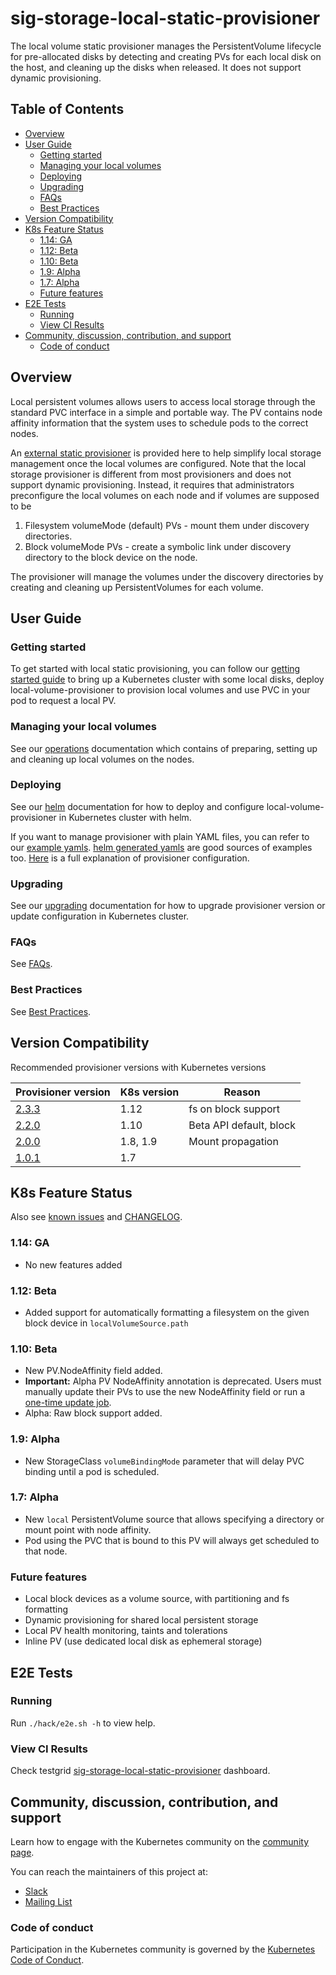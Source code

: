 # sig-storage-local-static-provisioner

The local volume static provisioner manages the PersistentVolume lifecycle for
pre-allocated disks by detecting and creating PVs for each local disk on the
host, and cleaning up the disks when released. It does not support dynamic
provisioning.

## Table of Contents

- [Overview](#overview)
- [User Guide](#user-guide)
  * [Getting started](#getting-started)
  * [Managing your local volumes](#managing-your-local-volumes)
  * [Deploying](#deploying)
  * [Upgrading](#upgrading)
  * [FAQs](#faqs)
  * [Best Practices](#best-practices)
- [Version Compatibility](#version-compatibility)
- [K8s Feature Status](#k8s-feature-status)
  * [1.14: GA](#114-ga)
  * [1.12: Beta](#112-beta)
  * [1.10: Beta](#110-beta)
  * [1.9: Alpha](#19-alpha)
  * [1.7: Alpha](#17-alpha)
  * [Future features](#future-features)
- [E2E Tests](#e2e-tests)
  * [Running](#running)
  * [View CI Results](#view-ci-results)
- [Community, discussion, contribution, and support](#community-discussion-contribution-and-support)
  * [Code of conduct](#code-of-conduct)

## Overview

Local persistent volumes allows users to access local storage through the
standard PVC interface in a simple and portable way.  The PV contains node
affinity information that the system uses to schedule pods to the correct
nodes.

An [external static provisioner](docs/provisioner.md) is provided here to help
simplify local storage management once the local volumes are configured. Note
that the local storage provisioner is different from most provisioners and does
not support dynamic provisioning.  Instead, it requires that administrators
preconfigure the local volumes on each node and if volumes are supposed to be

 1. Filesystem volumeMode (default) PVs - mount them under discovery directories.
 2. Block volumeMode PVs - create a symbolic link under discovery directory to
    the block device on the node.

The provisioner will manage the volumes under the discovery directories by creating
and cleaning up PersistentVolumes for each volume.

## User Guide

### Getting started

To get started with local static provisioning, you can follow our [getting
started guide](docs/getting-started.md) to bring up a Kubernetes cluster with
some local disks, deploy local-volume-provisioner to provision local volumes
and use PVC in your pod to request a local PV.

### Managing your local volumes

See our [operations](docs/operations.md) documentation which contains of
preparing, setting up and cleaning up local volumes on the nodes.

### Deploying

See our [helm](helm/README.md) documentation for how to deploy and configure
local-volume-provisioner in Kubernetes cluster with helm.

If you want to manage provisioner with plain YAML files, you can refer to our
[example yamls](deployment/kubernetes/example). [helm generated
yamls](helm/generated_examples/) are good sources of examples too.
[Here](docs/provisioner.md#configuration) is a full explanation of provisioner
configuration.

### Upgrading

See our [upgrading](docs/upgrading.md) documentation for how to upgrade
provisioner version or update configuration in Kubernetes cluster.

### FAQs

See [FAQs](docs/faqs.md).

### Best Practices

See [Best Practices](docs/best-practices.md).

## Version Compatibility

Recommended provisioner versions with Kubernetes versions

| Provisioner version | K8s version   | Reason                    |
| ------------------- | ------------- | ------------------------- |
| [2.3.3][4]          | 1.12          | fs on block support       |
| [2.2.0][3]          | 1.10          | Beta API default, block   |
| [2.0.0][2]          | 1.8, 1.9      | Mount propagation         |
| [1.0.1][1]          | 1.7           |                           |

[1]: https://github.com/kubernetes-incubator/external-storage/tree/local-volume-provisioner-v1.0.1/local-volume
[2]: https://github.com/kubernetes-incubator/external-storage/tree/local-volume-provisioner-v2.0.0/local-volume
[3]: https://github.com/kubernetes-incubator/external-storage/tree/local-volume-provisioner-v2.2.0/local-volume
[4]: https://github.com/kubernetes-sigs/sig-storage-local-static-provisioner/tree/v2.3.3

## K8s Feature Status

Also see [known issues](KNOWN_ISSUES.md) and [CHANGELOG](CHANGELOG.md).

### 1.14: GA

* No new features added

### 1.12: Beta

* Added support for automatically formatting a filesystem on the given block device in `localVolumeSource.path`

### 1.10: Beta

* New PV.NodeAffinity field added.
* **Important:** Alpha PV NodeAffinity annotation is deprecated. Users must manually update
  their PVs to use the new NodeAffinity field or run a [one-time update job](utils/update-pv-to-beta).
* Alpha: Raw block support added.

### 1.9: Alpha

* New StorageClass `volumeBindingMode` parameter that will delay PVC binding
  until a pod is scheduled.

### 1.7: Alpha

* New `local` PersistentVolume source that allows specifying a directory or mount
  point with node affinity.
* Pod using the PVC that is bound to this PV will always get scheduled to that node.

### Future features

* Local block devices as a volume source, with partitioning and fs formatting
* Dynamic provisioning for shared local persistent storage
* Local PV health monitoring, taints and tolerations
* Inline PV (use dedicated local disk as ephemeral storage)

## E2E Tests

### Running

Run `./hack/e2e.sh -h` to view help.

### View CI Results

Check testgrid [sig-storage-local-static-provisioner](https://testgrid.k8s.io/sig-storage-local-static-provisioner) dashboard.

## Community, discussion, contribution, and support

Learn how to engage with the Kubernetes community on the [community page](http://kubernetes.io/community/).

You can reach the maintainers of this project at:

- [Slack](http://slack.k8s.io/)
- [Mailing List](https://groups.google.com/forum/#!forum/kubernetes-dev)

### Code of conduct

Participation in the Kubernetes community is governed by the [Kubernetes Code of Conduct](code-of-conduct.md).

[owners]: https://git.k8s.io/community/contributors/guide/owners.md
[Creative Commons 4.0]: https://git.k8s.io/website/LICENSE

